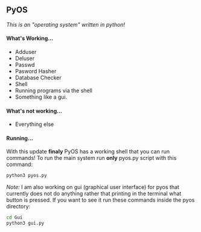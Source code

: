 ## PyOS

*This is an "operating system" written in python!*

#### What's Working...
- Adduser
- Deluser
- Passwd
- Pasword Hasher
- Database Checker
- Shell
- Running programs via the shell
- Something like a gui.

#### What's not working...

- Everything else

#### Running...

With this update **finaly** PyOS has a working shell that you can run commands! To run the main system run **only** pyos.py script with this command:

```sh
python3 pyos.py
```

*Note:* I am also working on gui (graphical user interface) for pyos that currently does not do anything rather that printing in the terminal what button is pressed.
If you want to see it run these commands inside the pyos directory:

```sh
cd Gui
python3 gui.py
```
